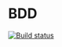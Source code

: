 # BDD
[![Build status](https://ci.appveyor.com/api/projects/status/gdwj4b5td51pw0p6?svg=true)](https://ci.appveyor.com/project/Ermak1409/bdd)

